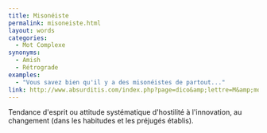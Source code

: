 ```yaml
---
title: Misonéiste
permalink: misoneiste.html
layout: words
categories:
  - Mot Complexe
synonyms:
  - Amish
  - Rétrograde
examples:
  - "Vous savez bien qu'il y a des misonéistes de partout..."
link: http://www.absurditis.com/index.php?page=dico&amp;lettre=M&amp;mot=Mison%E9isme
---
```


Tendance d'esprit ou attitude systématique d'hostilité à l'innovation, au changement (dans les habitudes et les préjugés établis).

